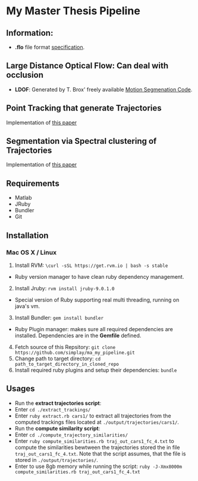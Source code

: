# My Master Thesis Pipeline

## Information:
+ **.flo** file format [specification](http://vision.middlebury.edu/flow/code/flow-code/README.txt).

## Large Distance Optical Flow: Can deal with occlusion
+ **LDOF**: Generated by T. Brox' freely available [Motion Segmenation Code](http://lmb.informatik.uni-freiburg.de/resources/binaries/eccv2010_mosegLinux64.zip). 

## Point Tracking that generate Trajectories 
Implementation of [this paper](http://lmb.informatik.uni-freiburg.de/people/brox/pub/sundaram_eccv10.pdf)

## Segmentation via Spectral clustering of Trajectories
Implementation of [this paper](http://ieeexplore.ieee.org/stamp/stamp.jsp?tp=&arnumber=6682905)

## Requirements
+ Matlab
+ JRuby
+ Bundler
+ Git

## Installation

### Mac OS X / Linux

1. Install RVM: `\curl -sSL https://get.rvm.io | bash -s stable`
 + Ruby version manager to have clean ruby dependency management.
2. Install Jruby: `rvm install jruby-9.0.1.0`
 + Special version of Ruby supporting real multi threading, running on java's vm.
3. Install Bundler: `gem install bundler`
 + Ruby Plugin manager: makes sure all required dependencies are installed. Dependencies are in the **Gemfile** defined.
4. Fetch source of this Repsitory: `git clone https://github.com/simplay/ma_my_pipeline.git`
5. Change path to target directory: `cd path_to_target_directory_in_cloned_repo`
6. Install required ruby plugins and setup their dependencies: `bundle`

## Usages
+ Run the **extract trajectories script**: 
 + Enter `cd ./extract_trackings/`
 + Enter `ruby extract.rb cars1/` to extract all trajectories from the computed trackings files located at `./output/trajectories/cars1/`.
+ Run the **compute similarity script**: 
 + Enter `cd ./compute_trajectory_similarities/`
 + Enter `ruby compute_similarities.rb traj_out_cars1_fc_4.txt` to compute the similarities bewtween the trajectories stored the in file `traj_out_cars1_fc_4.txt`. Note that the script assumes, that the file is stored in `./output/trajectories/`.
 + Enter to use 8gb memory while running the script: `ruby -J-Xmx8000m compute_similarities.rb traj_out_cars1_fc_4.txt`
